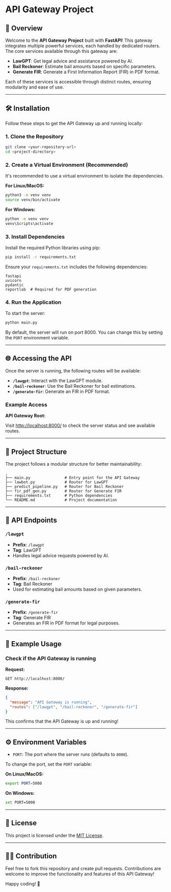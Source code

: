 # API Gateway Project

## 🚀 Overview

Welcome to the **API Gateway Project** built with **FastAPI**! This gateway integrates multiple powerful services, each handled by dedicated routers. The core services available through this gateway are:

- **LawGPT**: Get legal advice and assistance powered by AI.
- **Bail Reckoner**: Estimate bail amounts based on specific parameters.
- **Generate FIR**: Generate a First Information Report (FIR) in PDF format.

Each of these services is accessible through distinct routes, ensuring modularity and ease of use.

---

## 🛠️ Installation

Follow these steps to get the API Gateway up and running locally:

### 1. Clone the Repository

```bash
git clone <your-repository-url>
cd <project-directory>
```

### 2. Create a Virtual Environment (Recommended)

It's recommended to use a virtual environment to isolate the dependencies.

**For Linux/MacOS:**

```bash
python3 -m venv venv
source venv/bin/activate
```

**For Windows:**

```bash
python -m venv venv
venv\Scripts\activate
```

### 3. Install Dependencies

Install the required Python libraries using pip:

```bash
pip install -r requirements.txt
```

Ensure your `requirements.txt` includes the following dependencies:

```plaintext
fastapi
uvicorn
pydantic
reportlab  # Required for PDF generation
```

### 4. Run the Application

To start the server:

```bash
python main.py
```

By default, the server will run on port 8000. You can change this by setting the `PORT` environment variable.

---

## 🌐 Accessing the API

Once the server is running, the following routes will be available:

- **`/lawgpt`**: Interact with the LawGPT module.
- **`/bail-reckoner`**: Use the Bail Reckoner for bail estimations.
- **`/generate-fir`**: Generate an FIR in PDF format.

### Example Access

**API Gateway Root:**

Visit [http://localhost:8000/](http://localhost:8000/) to check the server status and see available routes.

---

## 📁 Project Structure

The project follows a modular structure for better maintainability:

```plaintext
.
├── main.py               # Entry point for the API Gateway
├── lawbot.py             # Router for LawGPT
├── predict_pipeline.py   # Router for Bail Reckoner
├── fir_pdf_gen.py        # Router for Generate FIR
├── requirements.txt      # Python dependencies
└── README.md             # Project documentation
```

---

## 📡 API Endpoints

### `/lawgpt`
- **Prefix**: `/lawgpt`
- **Tag**: LawGPT
- Handles legal advice requests powered by AI.

### `/bail-reckoner`
- **Prefix**: `/bail-reckoner`
- **Tag**: Bail Reckoner
- Used for estimating bail amounts based on given parameters.

### `/generate-fir`
- **Prefix**: `/generate-fir`
- **Tag**: Generate FIR
- Generates an FIR in PDF format for legal purposes.

---

## 🌟 Example Usage

### Check if the API Gateway is running

**Request:**

```http
GET http://localhost:8000/
```

**Response:**

```json
{
  "message": "API Gateway is running",
  "routes": ["/lawgpt", "/bail-reckoner", "/generate-fir"]
}
```

This confirms that the API Gateway is up and running!

---

## ⚙️ Environment Variables

- `PORT`: The port where the server runs (defaults to `8000`).

To change the port, set the `PORT` variable:

**On Linux/MacOS:**

```bash
export PORT=5000
```

**On Windows:**

```bash
set PORT=5000
```

---

## 📜 License

This project is licensed under the [MIT License](LICENSE).

---

## 🧑‍💻 Contribution

Feel free to fork this repository and create pull requests. Contributions are welcome to improve the functionality and features of this API Gateway!

Happy coding! 🎉
